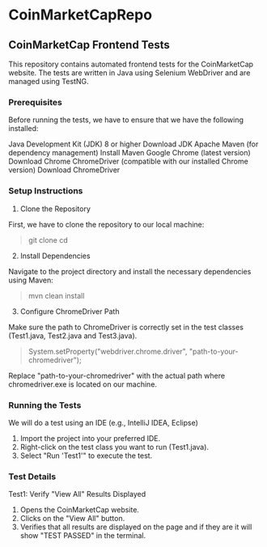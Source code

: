 # CoinMarketCapRepo

## CoinMarketCap Frontend Tests
This repository contains automated frontend tests for the CoinMarketCap website. The tests are written in Java using Selenium WebDriver and are managed using TestNG.

### Prerequisites
Before running the tests, we have to ensure that we have the following installed:

Java Development Kit (JDK) 8 or higher
Download JDK
Apache Maven (for dependency management)
Install Maven
Google Chrome (latest version)
Download Chrome
ChromeDriver (compatible with our installed Chrome version)
Download ChromeDriver

### Setup Instructions
1. Clone the Repository

First, we have to clone the repository to our local machine:

> git clone <repository-url>
> cd <repository-directory>

2. Install Dependencies

Navigate to the project directory and install the necessary dependencies using Maven:

> mvn clean install

3. Configure ChromeDriver Path

Make sure the path to ChromeDriver is correctly set in the test classes (Test1.java, Test2.java and Test3.java).

> System.setProperty("webdriver.chrome.driver", "path-to-your-chromedriver");

Replace "path-to-your-chromedriver" with the actual path where chromedriver.exe is located on our machine.

### Running the Tests
We will do a test using an IDE (e.g., IntelliJ IDEA, Eclipse)
1. Import the project into your preferred IDE.
2. Right-click on the test class you want to run (Test1.java).
3. Select "Run 'Test1'" to execute the test.

### Test Details

Test1: Verify "View All" Results Displayed

1. Opens the CoinMarketCap website.
2. Clicks on the "View All" button.
3. Verifies that all results are displayed on the page and if they are it will show "TEST PASSED" in the terminal.